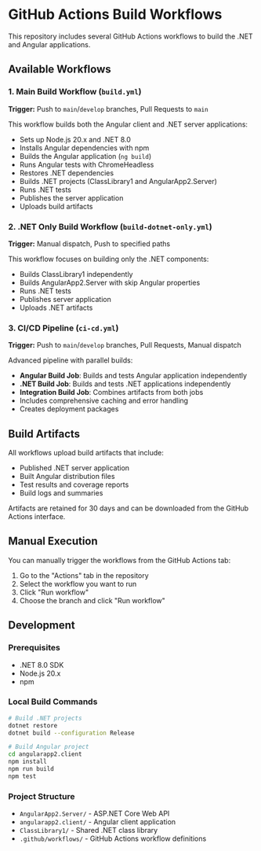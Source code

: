 # GitHub Actions Build Workflows

This repository includes several GitHub Actions workflows to build the .NET and Angular applications.

## Available Workflows

### 1. Main Build Workflow (`build.yml`)
**Trigger:** Push to `main`/`develop` branches, Pull Requests to `main`

This workflow builds both the Angular client and .NET server applications:
- Sets up Node.js 20.x and .NET 8.0
- Installs Angular dependencies with npm
- Builds the Angular application (`ng build`)
- Runs Angular tests with ChromeHeadless
- Restores .NET dependencies
- Builds .NET projects (ClassLibrary1 and AngularApp2.Server)
- Runs .NET tests
- Publishes the server application
- Uploads build artifacts

### 2. .NET Only Build Workflow (`build-dotnet-only.yml`)
**Trigger:** Manual dispatch, Push to specified paths

This workflow focuses on building only the .NET components:
- Builds ClassLibrary1 independently
- Builds AngularApp2.Server with skip Angular properties
- Runs .NET tests
- Publishes server application
- Uploads .NET artifacts

### 3. CI/CD Pipeline (`ci-cd.yml`)
**Trigger:** Push to `main`/`develop` branches, Pull Requests, Manual dispatch

Advanced pipeline with parallel builds:
- **Angular Build Job**: Builds and tests Angular application independently
- **.NET Build Job**: Builds and tests .NET applications independently
- **Integration Build Job**: Combines artifacts from both jobs
- Includes comprehensive caching and error handling
- Creates deployment packages

## Build Artifacts

All workflows upload build artifacts that include:
- Published .NET server application
- Built Angular distribution files
- Test results and coverage reports
- Build logs and summaries

Artifacts are retained for 30 days and can be downloaded from the GitHub Actions interface.

## Manual Execution

You can manually trigger the workflows from the GitHub Actions tab:
1. Go to the "Actions" tab in the repository
2. Select the workflow you want to run
3. Click "Run workflow"
4. Choose the branch and click "Run workflow"

## Development

### Prerequisites
- .NET 8.0 SDK
- Node.js 20.x
- npm

### Local Build Commands
```bash
# Build .NET projects
dotnet restore
dotnet build --configuration Release

# Build Angular project
cd angularapp2.client
npm install
npm run build
npm test
```

### Project Structure
- `AngularApp2.Server/` - ASP.NET Core Web API
- `angularapp2.client/` - Angular client application
- `ClassLibrary1/` - Shared .NET class library
- `.github/workflows/` - GitHub Actions workflow definitions